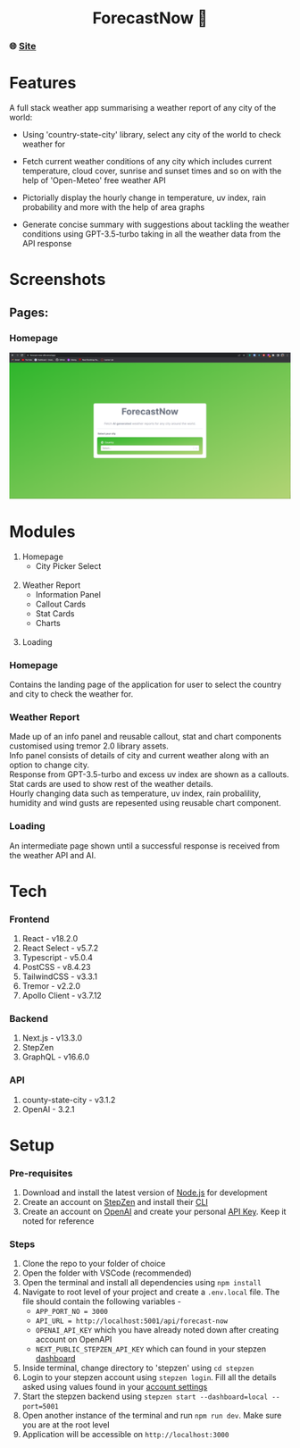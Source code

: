 <h1 align="center">ForecastNow 🔆</h1>

### 🌐 [Site](https://forecast-now-silk.vercel.app)

# Features
A full stack weather app summarising a weather report of any city of the world:
  - Using 'country-state-city' library, select any city of the world to check weather for
  
  - Fetch current weather conditions of any city which includes current temperature, cloud cover, sunrise and sunset times and so on with the help of 'Open-Meteo' free weather API
  
  - Pictorially display the hourly change in temperature, uv index, rain probability and more with the help of area graphs
  
  - Generate concise summary with suggestions about tackling the weather conditions using GPT-3.5-turbo taking in all the weather data from the API response

# Screenshots
## Pages:
### Homepage
<img src="images/homepage.png"/>


# Modules
1. Homepage
    - City Picker Select
<br><br>
1. Weather Report
    - Information Panel
    - Callout Cards
    - Stat Cards
    - Charts
<br><br>
1. Loading

### Homepage
Contains the landing page of the application for user to select the country and city to check the weather for.

### Weather Report
Made up of an info panel and reusable callout, stat and chart components customised using tremor 2.0 library assets.<br>
Info panel consists of details of city and current weather along with an option to change city.<br>
Response from GPT-3.5-turbo and excess uv index are shown as a callouts.<br>
Stat cards are used to show rest of the weather details.<br>
Hourly changing data such as temperature, uv index, rain probalility, humidity and wind gusts are repesented using reusable chart component.

### Loading
An intermediate page shown until a successful response is received from the weather API and AI.

# Tech
### Frontend
1. React - v18.2.0
1. React Select - v5.7.2
1. Typescript - v5.0.4
1. PostCSS - v8.4.23
1. TailwindCSS - v3.3.1
1. Tremor - v2.2.0
1. Apollo Client - v3.7.12

### Backend
1. Next.js - v13.3.0
1. StepZen
1. GraphQL - v16.6.0

### API
1. county-state-city - v3.1.2
1. OpenAI - 3.2.1

# Setup
### Pre-requisites
1. Download and install the latest version of [Node.js](https://nodejs.org/en/download/current) for development
1. Create an account on [StepZen](https://stepzen.com) and install their [CLI](https://stepzen.com/docs/quick-start/install-and-setup#install-stepzen)
1. Create an account on [OpenAI](https://openai.com/) and create your personal [API Key](https://platform.openai.com/account/api-keys). Keep it noted for reference

### Steps
1. Clone the repo to your folder of choice
1. Open the folder with VSCode (recommended)
1. Open the terminal and install all dependencies using `npm install`
1. Navigate to root level of your project and create a `.env.local` file. The file should contain the following variables -
    - `APP_PORT_NO = 3000`
    - `API_URL = http://localhost:5001/api/forecast-now`
    - `OPENAI_API_KEY` which you have already noted down after creating account on OpenAPI
    - `NEXT_PUBLIC_STEPZEN_API_KEY` which can found in your stepzen [dashboard](https://dashboard.stepzen.com/account)
1. Inside terminal, change directory to 'stepzen' using `cd stepzen`
1. Login to your stepzen account using `stepzen login`. Fill all the details asked using values found in your [account settings](https://dashboard.stepzen.com/account)
1. Start the stepzen backend using `stepzen start --dashboard=local --port=5001`
1. Open another instance of the terminal and run `npm run dev`. Make sure you are at the root level
1. Application will be accessible on `http://localhost:3000`
